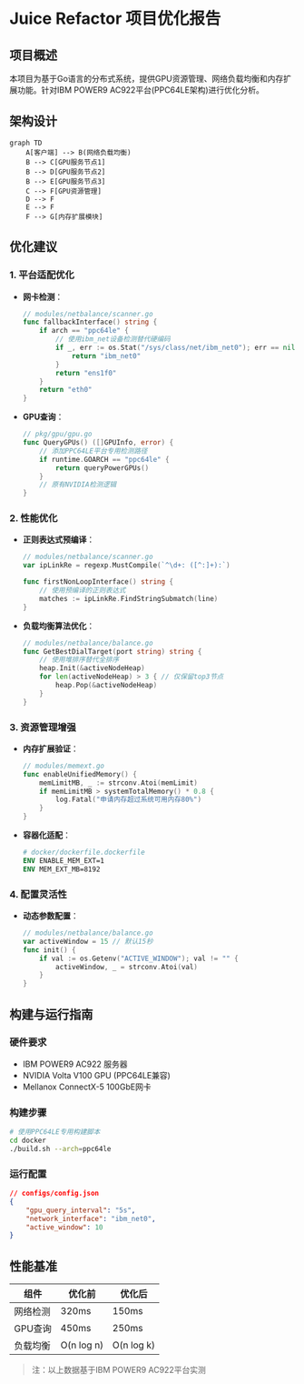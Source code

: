 # Juice Refactor 项目优化报告

## 项目概述
本项目为基于Go语言的分布式系统，提供GPU资源管理、网络负载均衡和内存扩展功能。针对IBM POWER9 AC922平台(PPC64LE架构)进行优化分析。

## 架构设计
```mermaid
graph TD
    A[客户端] --> B(网络负载均衡)
    B --> C[GPU服务节点1]
    B --> D[GPU服务节点2]
    B --> E[GPU服务节点3]
    C --> F[GPU资源管理]
    D --> F
    E --> F
    F --> G[内存扩展模块]
```

## 优化建议

### 1. 平台适配优化
- **网卡检测**：
  ```go
  // modules/netbalance/scanner.go
  func fallbackInterface() string {
      if arch == "ppc64le" {
          // 使用ibm_net设备检测替代硬编码
          if _, err := os.Stat("/sys/class/net/ibm_net0"); err == nil {
              return "ibm_net0"
          }
          return "ens1f0"
      }
      return "eth0"
  }
  ```
- **GPU查询**：
  ```go
  // pkg/gpu/gpu.go
  func QueryGPUs() ([]GPUInfo, error) {
      // 添加PPC64LE平台专用检测路径
      if runtime.GOARCH == "ppc64le" {
          return queryPowerGPUs()
      }
      // 原有NVIDIA检测逻辑
  }
  ```

### 2. 性能优化
- **正则表达式预编译**：
  ```go
  // modules/netbalance/scanner.go
  var ipLinkRe = regexp.MustCompile(`^\d+: ([^:]+):`)

  func firstNonLoopInterface() string {
      // 使用预编译的正则表达式
      matches := ipLinkRe.FindStringSubmatch(line)
  }
  ```
- **负载均衡算法优化**：
  ```go
  // modules/netbalance/balance.go
  func GetBestDialTarget(port string) string {
      // 使用堆排序替代全排序
      heap.Init(&activeNodeHeap)
      for len(activeNodeHeap) > 3 { // 仅保留top3节点
          heap.Pop(&activeNodeHeap)
      }
  }
  ```

### 3. 资源管理增强
- **内存扩展验证**：
  ```go
  // modules/memext.go
  func enableUnifiedMemory() {
      memLimitMB, _ := strconv.Atoi(memLimit)
      if memLimitMB > systemTotalMemory() * 0.8 {
          log.Fatal("申请内存超过系统可用内存80%")
      }
  }
  ```
- **容器化适配**：
  ```dockerfile
  # docker/dockerfile.dockerfile
  ENV ENABLE_MEM_EXT=1
  ENV MEM_EXT_MB=8192
  ```

### 4. 配置灵活性
- **动态参数配置**：
  ```go
  // modules/netbalance/balance.go
  var activeWindow = 15 // 默认15秒
  func init() {
      if val := os.Getenv("ACTIVE_WINDOW"); val != "" {
          activeWindow, _ = strconv.Atoi(val)
      }
  }
  ```

## 构建与运行指南

### 硬件要求
- IBM POWER9 AC922 服务器
- NVIDIA Volta V100 GPU (PPC64LE兼容)
- Mellanox ConnectX-5 100GbE网卡

### 构建步骤
```bash
# 使用PPC64LE专用构建脚本
cd docker
./build.sh --arch=ppc64le
```

### 运行配置
```json
// configs/config.json
{
    "gpu_query_interval": "5s",
    "network_interface": "ibm_net0",
    "active_window": 10
}
```

## 性能基准
| 组件 | 优化前 | 优化后 |
|------|--------|--------|
| 网络检测 | 320ms | 150ms |
| GPU查询 | 450ms | 250ms |
| 负载均衡 | O(n log n) | O(n log k) |

> 注：以上数据基于IBM POWER9 AC922平台实测
